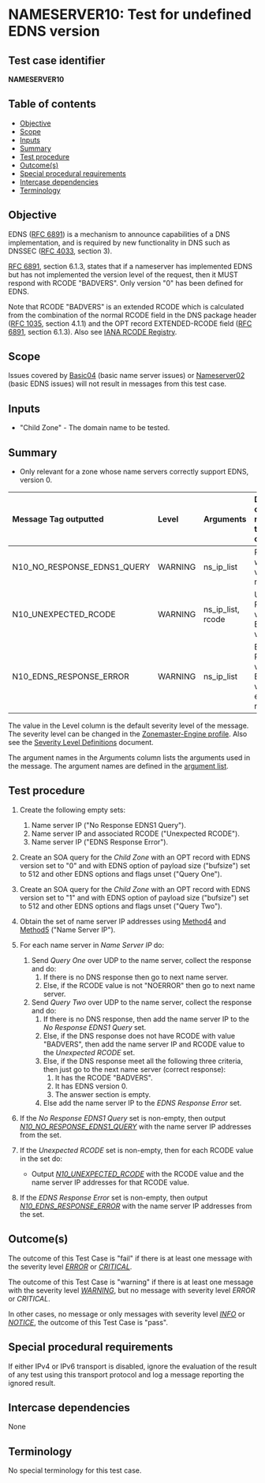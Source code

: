 # NAMESERVER10: Test for undefined EDNS version


## Test case identifier

**NAMESERVER10**


## Table of contents

* [Objective](#Objective)
* [Scope](#Scope)
* [Inputs](#Inputs)
* [Summary](#Summary)
* [Test procedure](#Test-procedure)
* [Outcome(s)](#Outcomes)
* [Special procedural requirements](#Special-procedural-requirements)
* [Intercase dependencies](#Intercase-dependencies)
* [Terminology](#terminology)


## Objective

EDNS ([RFC 6891]) is a mechanism to announce capabilities of a DNS
implementation, and is required by new functionality in DNS such as DNSSEC
([RFC 4033][RFC 4033#section-3], section 3).

[RFC 6891][RFC 6891#section-6.1.3], section 6.1.3, states that if a nameserver
has implemented EDNS but has not implemented the version level of the request,
then it MUST respond with RCODE "BADVERS". Only version "0" has been defined for
EDNS.

Note that RCODE "BADVERS" is an extended RCODE which is calculated from the
combination of the normal RCODE field in the DNS package header
([RFC 1035][RFC 1035#section-4.1.1], section 4.1.1) and the OPT record
EXTENDED-RCODE field ([RFC 6891][RFC 6891#section-6.1.3], section 6.1.3). Also
see [IANA RCODE Registry].


## Scope

Issues covered by [Basic04] (basic name server issues) or [Nameserver02] (basic
EDNS issues) will not result in messages from this test case.


## Inputs

* "Child Zone" - The domain name to be tested.

## Summary

* Only relevant for a zone whose name servers correctly support EDNS, version 0.

Message Tag outputted         | Level   | Arguments         | Description of when message tag is outputted
:-----------------------------|:--------|:------------------|:--------------------------------------------
N10_NO_RESPONSE_EDNS1_QUERY   | WARNING | ns_ip_list        | Response when EDNS ver=0, but not when 1.
N10_UNEXPECTED_RCODE          | WARNING | ns_ip_list, rcode | Unexpected RCODE value when EDNS ver=1.
N10_EDNS_RESPONSE_ERROR       | WARNING | ns_ip_list        | Expected RCODE value when EDNS ver=1, but error in response.

The value in the Level column is the default severity level of the message. The
severity level can be changed in the [Zonemaster-Engine profile]. Also see the
[Severity Level Definitions] document.

The argument names in the Arguments column lists the arguments used in the
message. The argument names are defined in the [argument list].


## Test procedure

1. Create the following empty sets:
   1. Name server IP ("No Response EDNS1 Query").
   2. Name server IP and associated RCODE ("Unexpected RCODE").
   3. Name server IP ("EDNS Response Error").

2. Create an SOA query for the *Child Zone* with an OPT record with EDNS version
   set to "0" and with EDNS option of payload size ("bufsize") set to 512 and
   other EDNS options and flags unset ("Query One").

3. Create an SOA query for the *Child Zone* with an OPT record with EDNS version
   set to "1" and with EDNS option of payload size ("bufsize") set to 512 and
   other EDNS options and flags unset ("Query Two").

4. Obtain the set of name server IP addresses using [Method4] and [Method5]
   ("Name Server IP").

5. For each name server in *Name Server IP* do:
   1. Send *Query One* over UDP to the name server, collect the response and do:
      1. If there is no DNS response then go to next name server.
      2. Else, if the RCODE value is not "NOERROR" then go to next name server.
   2. Send *Query Two* over UDP to the name server, collect the response and do:
      1. If there is no DNS response, then add the name server IP to the
         *No Response EDNS1 Query* set.
      2. Else, if the DNS response does not have RCODE with value "BADVERS", then
         add the name server IP and RCODE value to the *Unexpected RCODE* set.
      3. Else, if the DNS response meet all the following three criteria, then
         just go to the next name server (correct response):
         1. It has the RCODE "BADVERS".
         2. It has EDNS version 0.
         3. The answer section is empty.
      4. Else add the name server IP to the *EDNS Response Error* set.

6. If the *No Response EDNS1 Query* set is non-empty, then output
   *[N10_NO_RESPONSE_EDNS1_QUERY]* with the name server IP addresses from the
   set.

7. If the *Unexpected RCODE* set is non-empty, then for each RCODE value in the
   set do:
   * Output *[N10_UNEXPECTED_RCODE]* with the RCODE value and the name server
     IP addresses for that RCODE value.

8. If the *EDNS Response Error* set is non-empty, then output
   *[N10_EDNS_RESPONSE_ERROR]* with the name server IP addresses from the set.


## Outcome(s)

The outcome of this Test Case is "fail" if there is at least one message
with the severity level *[ERROR]* or *[CRITICAL]*.

The outcome of this Test Case is "warning" if there is at least one message
with the severity level *[WARNING]*, but no message with severity level
*ERROR* or *CRITICAL*.

In other cases, no message or only messages with severity level
*[INFO]* or *[NOTICE]*, the outcome of this Test Case is "pass".


## Special procedural requirements	

If either IPv4 or IPv6 transport is disabled, ignore the evaluation of the
result of any test using this transport protocol and log a message reporting
the ignored result.


## Intercase dependencies

None


## Terminology

No special terminology for this test case.


[Argument list]:                           https://github.com/zonemaster/zonemaster-engine/blob/master/docs/logentry_args.md
[Basic04]:                                 ../Basic-TP/basic04.md
[CRITICAL]:                                ../SeverityLevelDefinitions.md#critical
[ERROR]:                                   ../SeverityLevelDefinitions.md#error
[IANA RCODE Registry]:                     https://www.iana.org/assignments/dns-parameters/dns-parameters.xhtml#dns-parameters-6
[INFO]:                                    ../SeverityLevelDefinitions.md#info
[Method4]:                                 ../Methods.md#method-4-obtain-glue-address-records-from-parent
[Method5]:                                 ../Methods.md#method-5-obtain-the-name-server-address-records-from-child
[N10_EDNS_RESPONSE_ERROR]:                 #Summary
[N10_NO_RESPONSE_EDNS1_QUERY]:             #Summary
[N10_UNEXPECTED_RCODE]:                    #Summary
[NOTICE]:                                  ../SeverityLevelDefinitions.md#notice
[Nameserver02]:                            ../Nameserver-TP/nameserver02.md
[RFC 1035#section-4.1.1]:                  https://tools.ietf.org/html/rfc1035#section-4.1.1
[RFC 4033#section-3]:                      https://tools.ietf.org/html/rfc4033#section-3
[RFC 6891#section-6.1.3]:                  https://tools.ietf.org/html/rfc6891#section-6.1.3
[RFC 6891]:                                https://tools.ietf.org/html/rfc6891
[Severity Level Definitions]:              ../SeverityLevelDefinitions.md
[WARNING]:                                 ../SeverityLevelDefinitions.md#warning
[Zonemaster-Engine profile]:               https://github.com/zonemaster/zonemaster-engine/blob/master/docs/Profiles.md
